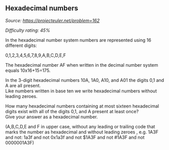 Hexadecimal numbers
-------------------

*Source: https://projecteuler.net/problem=162*


*Difficulty rating: 45%*

In the hexadecimal number system numbers are represented using 16
different digits:

0,1,2,3,4,5,6,7,8,9,A,B,C,D,E,F

The hexadecimal number AF when written in the decimal number system
equals 10x16+15=175.

In the 3-digit hexadecimal numbers 10A, 1A0, A10, and A01 the digits 0,1
and A are all present.\
 Like numbers written in base ten we write hexadecimal numbers without
leading zeroes.

How many hexadecimal numbers containing at most sixteen hexadecimal
digits exist with all of the digits 0,1, and A present at least once?\
 Give your answer as a hexadecimal number.

(A,B,C,D,E and F in upper case, without any leading or trailing code
that marks the number as hexadecimal and without leading zeroes , e.g.
1A3F and not: 1a3f and not 0x1a3f and not \$1A3F and not \#1A3F and not
0000001A3F)
